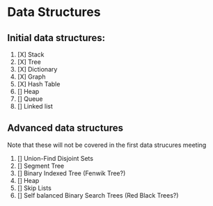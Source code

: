 # Data Structures #

## Initial data structures: ##
1. [X] Stack
2. [X] Tree
3. [X] Dictionary
4. [X] Graph
5. [X] Hash Table
6. [] Heap
7. [] Queue
8. [] Linked list



## Advanced data structures ##
Note that these will not be covered in the first 
data strucures meeting

1. [] Union-Find Disjoint Sets
2. [] Segment Tree
3. [] Binary Indexed Tree (Fenwik Tree?)
4. [] Heap
5. [] Skip Lists
6. [] Self balanced Binary Search Trees (Red Black Trees?)
